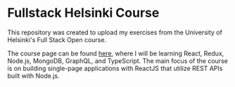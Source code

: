 # Fullstack Helsinki Course
This repository was created to upload my exercises from the University of Helsinki's Full Stack Open course.

The course page can be found [here](https://fullstackopen.com/en/), where I will be learning React, Redux, Node.js, MongoDB, GraphQL, and TypeScript. The main focus of the course is on building single-page applications with ReactJS that utilize REST APIs built with Node.js.

